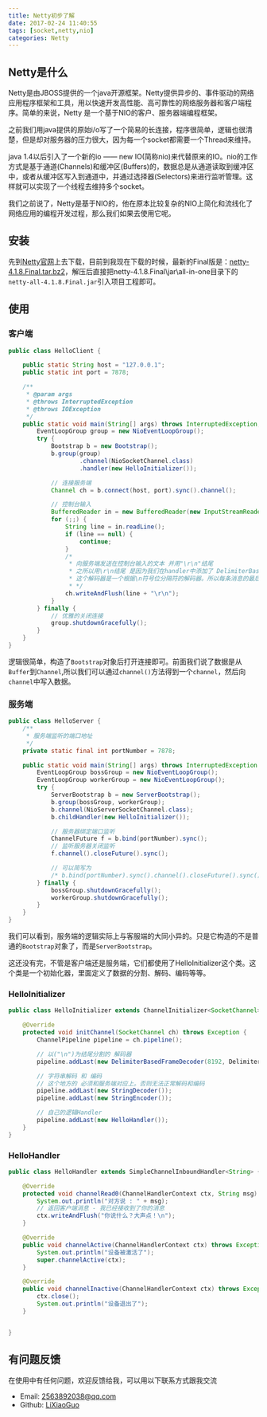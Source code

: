 ```yaml
---
title: Netty初步了解
date: 2017-02-24 11:40:55
tags: [socket,netty,nio]
categories: Netty
---
```


## Netty是什么

Netty是由JBOSS提供的一个java开源框架。Netty提供异步的、事件驱动的网络应用程序框架和工具，用以快速开发高性能、高可靠性的网络服务器和客户端程序。简单的来说，Netty 是一个基于NIO的客户、服务器端编程框架。

之前我们用java提供的原始i/o写了一个简易的长连接，程序很简单，逻辑也很清楚，但是却对服务器的压力很大，因为每一个socket都需要一个Thread来维持。

java 1.4以后引入了一个新的io —— new IO(简称nio)来代替原来的IO。nio的工作方式是基于通道(Channels)和缓冲区(Buffers)的，数据总是从通道读取到缓冲区中，或者从缓冲区写入到通道中，并通过选择器(Selectors)来进行监听管理。这样就可以实现了一个线程去维持多个socket。

<!--more-->

我们之前说了，Netty是基于NIO的，他在原本比较复杂的NIO上简化和流线化了网络应用的编程开发过程，那么我们如果去使用它呢。

## 安装

先到[Netty官网](http://netty.io/downloads.html)上去下载，目前到我现在下载的时候，最新的Final版是：[netty-4.1.8.Final.tar.bz2](http://dl.bintray.com/netty/downloads/netty-4.1.8.Final.tar.bz2)，解压后直接把netty-4.1.8.Final\jar\all-in-one目录下的`netty-all-4.1.8.Final.jar`引入项目工程即可。

## 使用

### 客户端

```java
public class HelloClient {

    public static String host = "127.0.0.1";
    public static int port = 7878;

    /**
     * @param args
     * @throws InterruptedException
     * @throws IOException
     */
    public static void main(String[] args) throws InterruptedException, IOException {
        EventLoopGroup group = new NioEventLoopGroup();
        try {
            Bootstrap b = new Bootstrap();
            b.group(group)
                    .channel(NioSocketChannel.class)
                    .handler(new HelloInitializer());

            // 连接服务端
            Channel ch = b.connect(host, port).sync().channel();

            // 控制台输入
            BufferedReader in = new BufferedReader(new InputStreamReader(System.in));
            for (;;) {
                String line = in.readLine();
                if (line == null) {
                    continue;
                }
                /*
                 * 向服务端发送在控制台输入的文本 并用"\r\n"结尾
                 * 之所以用\r\n结尾 是因为我们在handler中添加了 DelimiterBasedFrameDecoder 帧解码。
                 * 这个解码器是一个根据\n符号位分隔符的解码器。所以每条消息的最后必须加上\n否则无法识别和解码
                 * */
                ch.writeAndFlush(line + "\r\n");
            }
        } finally {
            // 优雅的关闭连接
            group.shutdownGracefully();
        }
    }
}
```

逻辑很简单，构造了`Bootstrap`对象后打开连接即可。前面我们说了数据是从`Buffer`到`Channel`,所以我们可以通过`channel()`方法得到一个`channel`，然后向`channel`中写入数据。

### 服务端

```java
public class HelloServer {
    /**
     * 服务端监听的端口地址
     */
    private static final int portNumber = 7878;

    public static void main(String[] args) throws InterruptedException {
        EventLoopGroup bossGroup = new NioEventLoopGroup();
        EventLoopGroup workerGroup = new NioEventLoopGroup();
        try {
            ServerBootstrap b = new ServerBootstrap();
            b.group(bossGroup, workerGroup);
            b.channel(NioServerSocketChannel.class);
            b.childHandler(new HelloInitializer());

            // 服务器绑定端口监听
            ChannelFuture f = b.bind(portNumber).sync();
            // 监听服务器关闭监听
            f.channel().closeFuture().sync();

            // 可以简写为
            /* b.bind(portNumber).sync().channel().closeFuture().sync(); */
        } finally {
            bossGroup.shutdownGracefully();
            workerGroup.shutdownGracefully();
        }
    }
}
```

我们可以看到，服务端的逻辑实际上与客服端的大同小异的。只是它构造的不是普通的`Bootstrap`对象了，而是`ServerBootstrap`。

这还没有完，不管是客户端还是服务端，它们都使用了HelloInitializer这个类。这个类是一个初始化器，里面定义了数据的分割、解码、编码等等。

### HelloInitializer

```java
public class HelloInitializer extends ChannelInitializer<SocketChannel> {

    @Override
    protected void initChannel(SocketChannel ch) throws Exception {
        ChannelPipeline pipeline = ch.pipeline();

        // 以("\n")为结尾分割的 解码器
        pipeline.addLast(new DelimiterBasedFrameDecoder(8192, Delimiters.lineDelimiter()));

        // 字符串解码 和 编码
      	// 这个地方的 必须和服务端对应上。否则无法正常解码和编码
        pipeline.addLast(new StringDecoder());
        pipeline.addLast(new StringEncoder());

        // 自己的逻辑Handler
        pipeline.addLast(new HelloHandler());
    }
}
```

### HelloHandler

```java
public class HelloHandler extends SimpleChannelInboundHandler<String> {

    @Override
    protected void channelRead0(ChannelHandlerContext ctx, String msg) throws Exception {
        System.out.println("对方说 : " + msg);
      	// 返回客户端消息 - 我已经接收到了你的消息
      	ctx.writeAndFlush("你说什么？大声点！\n");
    }

    @Override
    public void channelActive(ChannelHandlerContext ctx) throws Exception {
        System.out.println("设备被激活了");
        super.channelActive(ctx);
    }

    @Override
    public void channelInactive(ChannelHandlerContext ctx) throws Exception {
        ctx.close();
        System.out.println("设备退出了");
    }


}
```



## 有问题反馈

在使用中有任何问题，欢迎反馈给我，可以用以下联系方式跟我交流

- Email: 2563892038@qq.com
- Github: [LiXiaoGuo](https://github.com/LiXiaoGuo)